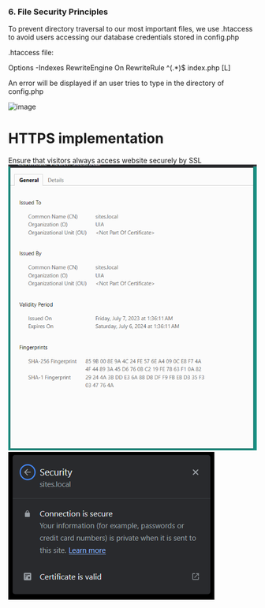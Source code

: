
### 6. File Security Principles

To prevent directory traversal to our most important files, we use .htaccess to avoid users accessing our database credentials stored in config.php

.htaccess file:

Options -Indexes
RewriteEngine On
RewriteRule ^(.*)$ index.php [L]

An error will be displayed if an user tries to type in the directory of config.php

![image](https://github.com/DanielHakim01/FinalAssessmentWebSecurity/assets/47686304/e20d384e-229e-479a-9ecf-929c55038850)

# HTTPS implementation
Ensure that visitors always access  website securely by SSL
![](screenshot/HttpsCert.png)
![](screenshot/HttpsSecure.png)
